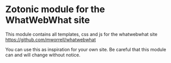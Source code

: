 Zotonic module for the WhatWebWhat site
=======================================

This module contains all templates, css and js for the whatwebwhat site https://github.com/mworrell/whatwebwhat 

You can use this as inspiration for your own site. Be careful that this module can and will change without notice.

